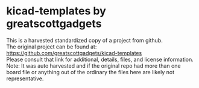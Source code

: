
# kicad-templates by greatscottgadgets  
This is a harvested standardized copy of a project from github.  
The original project can be found at:  
https://github.com/greatscottgadgets/kicad-templates  
Please consult that link for additional, details, files, and license information.  
Note: It was auto harvested and if the original repo had more than one board file or anything out of the ordinary the files here are likely not representative.  
    
